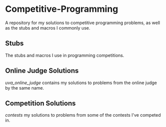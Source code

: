 # Competitive-Programming
A repository for my solutions to competitive programming problems, as well as the stubs and macros I commonly use.

## Stubs
The stubs and macros I use in programming competitions.

## Online Judge Solutions
*uva_online_judge* contains my solutions to problems from the online judge by the same name.

## Competition Solutions
*contests* my solutions to problems from some of the contests I've competed in. 

